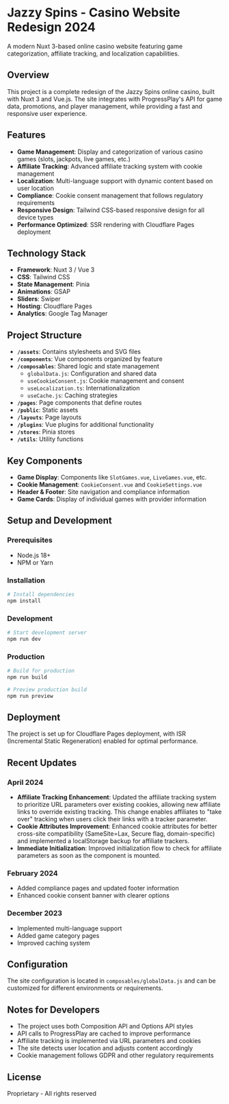 # Jazzy Spins - Casino Website Redesign 2024

A modern Nuxt 3-based online casino website featuring game categorization, affiliate tracking, and localization capabilities.

## Overview

This project is a complete redesign of the Jazzy Spins online casino, built with Nuxt 3 and Vue.js. The site integrates with ProgressPlay's API for game data, promotions, and player management, while providing a fast and responsive user experience.

## Features

- **Game Management**: Display and categorization of various casino games (slots, jackpots, live games, etc.)
- **Affiliate Tracking**: Advanced affiliate tracking system with cookie management
- **Localization**: Multi-language support with dynamic content based on user location
- **Compliance**: Cookie consent management that follows regulatory requirements
- **Responsive Design**: Tailwind CSS-based responsive design for all device types
- **Performance Optimized**: SSR rendering with Cloudflare Pages deployment

## Technology Stack

- **Framework**: Nuxt 3 / Vue 3
- **CSS**: Tailwind CSS
- **State Management**: Pinia
- **Animations**: GSAP
- **Sliders**: Swiper
- **Hosting**: Cloudflare Pages
- **Analytics**: Google Tag Manager

## Project Structure

- **`/assets`**: Contains stylesheets and SVG files
- **`/components`**: Vue components organized by feature
- **`/composables`**: Shared logic and state management
  - `globalData.js`: Configuration and shared data
  - `useCookieConsent.js`: Cookie management and consent
  - `useLocalization.ts`: Internationalization
  - `useCache.js`: Caching strategies
- **`/pages`**: Page components that define routes
- **`/public`**: Static assets
- **`/layouts`**: Page layouts
- **`/plugins`**: Vue plugins for additional functionality
- **`/stores`**: Pinia stores
- **`/utils`**: Utility functions

## Key Components

- **Game Display**: Components like `SlotGames.vue`, `LiveGames.vue`, etc.
- **Cookie Management**: `CookieConsent.vue` and `CookieSettings.vue`
- **Header & Footer**: Site navigation and compliance information
- **Game Cards**: Display of individual games with provider information

## Setup and Development

### Prerequisites

- Node.js 18+ 
- NPM or Yarn

### Installation

```bash
# Install dependencies
npm install
```

### Development

```bash
# Start development server
npm run dev
```

### Production

```bash
# Build for production
npm run build

# Preview production build
npm run preview
```

## Deployment

The project is set up for Cloudflare Pages deployment, with ISR (Incremental Static Regeneration) enabled for optimal performance.

## Recent Updates

### April 2024
- **Affiliate Tracking Enhancement**: Updated the affiliate tracking system to prioritize URL parameters over existing cookies, allowing new affiliate links to override existing tracking. This change enables affiliates to "take over" tracking when users click their links with a tracker parameter.
- **Cookie Attributes Improvement**: Enhanced cookie attributes for better cross-site compatibility (SameSite=Lax, Secure flag, domain-specific) and implemented a localStorage backup for affiliate trackers.
- **Immediate Initialization**: Improved initialization flow to check for affiliate parameters as soon as the component is mounted.

### February 2024
- Added compliance pages and updated footer information
- Enhanced cookie consent banner with clearer options

### December 2023
- Implemented multi-language support
- Added game category pages
- Improved caching system

## Configuration

The site configuration is located in `composables/globalData.js` and can be customized for different environments or requirements.

## Notes for Developers

- The project uses both Composition API and Options API styles
- API calls to ProgressPlay are cached to improve performance
- Affiliate tracking is implemented via URL parameters and cookies
- The site detects user location and adjusts content accordingly
- Cookie management follows GDPR and other regulatory requirements

## License

Proprietary - All rights reserved
